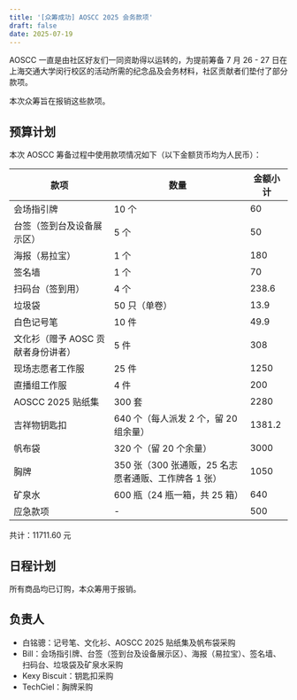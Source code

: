 ```yaml
---
title: '[众筹成功] AOSCC 2025 会务款项'
draft: false
date: 2025-07-19
---
```


AOSCC 一直是由社区好友们一同资助得以运转的，为提前筹备 7 月 26 - 27 日在上海交通大学闵行校区的活动所需的纪念品及会务材料，社区贡献者们垫付了部分款项。

本次众筹旨在报销这些款项。

## 预算计划

本次 AOSCC 筹备过程中使用款项情况如下（以下金额货币均为人民币）：

| 款项                                      | 数量                                                | 金额小计                  |
|-------------------------------------------|-----------------------------------------------------|---------------------------|
| 会场指引牌                                | 10 个                                               | 60                        |
| 台签（签到台及设备展示区）                | 5 个                                                | 50                        |
| 海报（易拉宝）                            | 1 个                                                | 180                       |
| 签名墙                                    | 1 个                                                | 70                        |
| 扫码台（签到用）                          | 4 个                                                | 238.6                     |
| 垃圾袋                                    | 50 只（单卷）                                       | 13.9                      |
| 白色记号笔                                | 10 件                                               | 49.9                      |
| 文化衫（赠予 AOSC 贡献者身份讲者）        | 5 件                                                | 308                       |
| 现场志愿者工作服                          | 25 件                                               | 1250                      |
| 直播组工作服                              | 4 件                                                | 200                       |
| AOSCC 2025 贴纸集                         | 300 套                                              | 2280                      |
| 吉祥物钥匙扣                              | 640 个（每人派发 2 个，留 20 组余量）               | 1381.2                    |
| 帆布袋                                    | 320 个（留 20 个余量）                              | 3000                      |
| 胸牌                                      | 350 张（300 张通贩，25 名志愿者通贩、工作牌各 1 张）| 1050                      |
| 矿泉水                                    | 600 瓶（24 瓶一箱，共 25 箱）                       | 640                       |
| 应急款项                                  | -                                                   | 500                       |

共计：11711.60 元

## 日程计划

所有商品均已订购，本众筹用于报销。

## 负责人

- 白铭骢：记号笔、文化衫、AOSCC 2025 贴纸集及帆布袋采购
- Bill：会场指引牌、台签（签到台及设备展示区）、海报（易拉宝）、签名墙、扫码台、垃圾袋及矿泉水采购
- Kexy Biscuit：钥匙扣采购
- TechCiel：胸牌采购